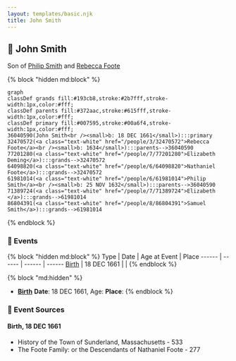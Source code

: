 ```yaml
---
layout: templates/basic.njk
title: John Smith
---
```

## 🔵 John Smith

Son of [Philip Smith](/people/6/61981014) and [Rebecca Foote](/people/3/32470572)

{% block "hidden md:block" %}
```mermaid
graph
classDef grands fill:#193cb8,stroke:#2b7fff,stroke-width:1px,color:#fff;
classDef parents fill:#372aac,stroke:#615fff,stroke-width:1px,color:#fff;
classDef primary fill:#007595,stroke:#00a6f4,stroke-width:1px,color:#fff;
36040590(John Smith<br /><small>b: 18 DEC 1661</small>):::primary
32470572(<a class="text-white" href="/people/3/32470572">Rebecca Foote</a><br /><small>b: 1634</small>):::parents-->36040590
77201280(<a class="text-white" href="/people/7/77201280">Elizabeth Deming</a>):::grands-->32470572
64098820(<a class="text-white" href="/people/6/64098820">Nathaniel Foote</a>):::grands-->32470572
61981014(<a class="text-white" href="/people/6/61981014">Philip Smith</a><br /><small>b: 25 NOV 1632</small>):::parents-->36040590
71389724(<a class="text-white" href="/people/7/71389724">Elizabeth </a>):::grands-->61981014
86804391(<a class="text-white" href="/people/8/86804391">Samuel Smith</a>):::grands-->61981014
```
{% endblock %}

### 📆 Events

{% block "hidden md:block" %}
Type | Date | Age at Event | Place
------ | ------ | ------ | ------
[Birth](#event-event-2) | 18 DEC 1661 |  |
{% endblock %}

{% block "md:hidden" %}
- **[Birth](#event-event-2)**
**Date**: 18 DEC 1661, Age:
**Place**:
{% endblock %}

### 📰 Event Sources

#### <a id="event-event-2"></a> Birth, 18 DEC 1661
* History of the Town of Sunderland, Massachusetts  - 533
* The Foote Family: or the Descendants of Nathaniel Foote  - 277